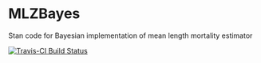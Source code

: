 # MLZBayes
Stan code for Bayesian implementation of mean length mortality estimator

[![Travis-CI Build Status](https://travis-ci.org/quang-huynh/MLZBayes.svg?branch=master)](https://travis-ci.org/quang-huynh/MLZBayes)